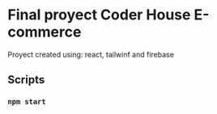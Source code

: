 # Final proyect Coder House E-commerce

Proyect created using: react, tailwinf and firebase

##  Scripts

### `npm start`


